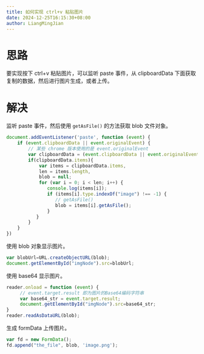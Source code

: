 ```yaml
---
title: 如何实现 ctrl+v 粘贴图片
date: 2024-12-25T16:15:30+08:00
author: LiangMingJian
---
```


# 思路

要实现按下 ctrl+v 粘贴图片，可以监听 paste 事件，从 clipboardData 下面获取复制的数据，然后进行图片生成，或者上传。

# 解决

监听 paste 事件，然后使用 `getAsFile()` 的方法获取 blob 文件对象。

```javascript
document.addEventListener('paste', function (event) {
    if (event.clipboardData || event.originalEvent) {
        // 某些 chrome 版本使用的是 event.originalEvent
        var clipboardData = (event.clipboardData || event.originalEvent.clipboardData);
        if(clipboardData.items){
            var items = clipboardData.items,
            len = items.length,
            blob = null;
            for (var i = 0; i < len; i++) {
               console.log(items[i]);
               if (items[i].type.indexOf("image") !== -1) {
                  // getAsFile()
                  blob = items[i].getAsFile();
               }
           }
        }
    }
})
```

使用 blob 对象显示图片。

```javascript
var blobUrl=URL.createObjectURL(blob);
document.getElementById("imgNode").src=blobUrl;
```

使用 base64 显示图片。

```javascript
reader.onload = function (event) {
     // event.target.result 即为图片的Base64编码字符串
     var base64_str = event.target.result;
     document.getElementById("imgNode").src=base64_str;
}
reader.readAsDataURL(blob);
```

生成 formData 上传图片。

```javascript
var fd = new FormData();
fd.append("the_file", blob, 'image.png');
```
